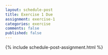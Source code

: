 ```yaml
---
layout: schedule-post
title: Exercise 1 Due
assignment: exercise-1
categories: exercise
comments: false
published: false
---
```

{% include schedule-post-assignment.html %}
    